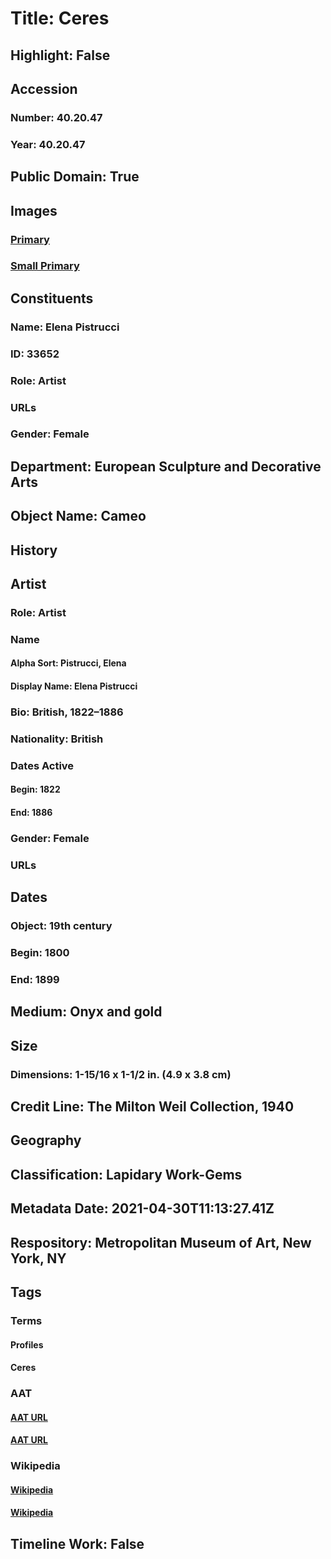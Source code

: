 # Title: Ceres
## Highlight: False
## Accession
### Number: 40.20.47
### Year: 40.20.47
## Public Domain: True
## Images
### [Primary](https://images.metmuseum.org/CRDImages/es/original/120564.jpg)
### [Small Primary](https://images.metmuseum.org/CRDImages/es/web-large/120564.jpg)
## Constituents
### Name: Elena Pistrucci
### ID: 33652
### Role: Artist
### URLs
### Gender: Female
## Department: European Sculpture and Decorative Arts
## Object Name: Cameo
## History
## Artist
### Role: Artist
### Name
#### Alpha Sort: Pistrucci, Elena
#### Display Name: Elena Pistrucci
### Bio: British, 1822–1886
### Nationality: British
### Dates Active
#### Begin: 1822
#### End: 1886
### Gender: Female
### URLs
## Dates
### Object: 19th century
### Begin: 1800
### End: 1899
## Medium: Onyx and gold
## Size
### Dimensions: 1-15/16 x 1-1/2 in.  (4.9 x 3.8 cm)
## Credit Line: The Milton Weil Collection, 1940
## Geography
## Classification: Lapidary Work-Gems
## Metadata Date: 2021-04-30T11:13:27.41Z
## Respository: Metropolitan Museum of Art, New York, NY
## Tags
### Terms
#### Profiles
#### Ceres
### AAT
#### [AAT URL](http://vocab.getty.edu/page/aat/300123319)
#### [AAT URL](http://vocab.getty.edu/page/ia/901000735)
### Wikipedia
#### [Wikipedia]()
#### [Wikipedia]()
## Timeline Work: False